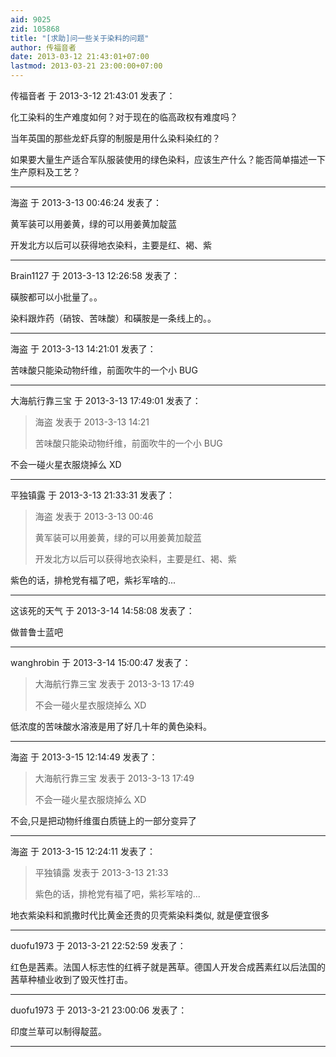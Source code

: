 ```yaml
---
aid: 9025
zid: 105868
title: "[求助]问一些关于染料的问题"
author: 传福音者
date: 2013-03-12 21:43:01+07:00
lastmod: 2013-03-21 23:00:00+07:00
---
```


传福音者 于 2013-3-12 21:43:01 发表了：

化工染料的生产难度如何？对于现在的临高政权有难度吗？

当年英国的那些龙虾兵穿的制服是用什么染料染红的？

如果要大量生产适合军队服装使用的绿色染料，应该生产什么？能否简单描述一下生产原料及工艺？

---

海盗 于 2013-3-13 00:46:24 发表了：

黄军装可以用姜黄，绿的可以用姜黄加靛蓝

开发北方以后可以获得地衣染料，主要是红、褐、紫

---

Brain1127 于 2013-3-13 12:26:58 发表了：

磺胺都可以小批量了。。

染料跟炸药（硝铵、苦味酸）和磺胺是一条线上的。。

---

海盗 于 2013-3-13 14:21:01 发表了：

苦味酸只能染动物纤维，前面吹牛的一个小 BUG

---

大海航行靠三宝 于 2013-3-13 17:49:01 发表了：

> 海盗 发表于 2013-3-13 14:21
>
> 苦味酸只能染动物纤维，前面吹牛的一个小 BUG

不会一碰火星衣服烧掉么 XD

---

平独镇露 于 2013-3-13 21:33:31 发表了：

> 海盗 发表于 2013-3-13 00:46
>
> 黄军装可以用姜黄，绿的可以用姜黄加靛蓝
>
> 开发北方以后可以获得地衣染料，主要是红、褐、紫

紫色的话，排枪党有福了吧，紫衫军啥的...

---

这该死的天气 于 2013-3-14 14:58:08 发表了：

做普鲁士蓝吧

---

wanghrobin 于 2013-3-14 15:00:47 发表了：

> 大海航行靠三宝 发表于 2013-3-13 17:49
>
> 不会一碰火星衣服烧掉么 XD

低浓度的苦味酸水溶液是用了好几十年的黄色染料。

---

海盗 于 2013-3-15 12:14:49 发表了：

> 大海航行靠三宝 发表于 2013-3-13 17:49
>
> 不会一碰火星衣服烧掉么 XD

不会,只是把动物纤维蛋白质链上的一部分变异了

---

海盗 于 2013-3-15 12:24:11 发表了：

> 平独镇露 发表于 2013-3-13 21:33
>
> 紫色的话，排枪党有福了吧，紫衫军啥的...

地衣紫染料和凯撒时代比黄金还贵的贝壳紫染料类似, 就是便宜很多

---

duofu1973 于 2013-3-21 22:52:59 发表了：

红色是茜素。法国人标志性的红裤子就是茜草。德国人开发合成茜素红以后法国的茜草种植业收到了毁灭性打击。

---

duofu1973 于 2013-3-21 23:00:06 发表了：

印度兰草可以制得靛蓝。

---
